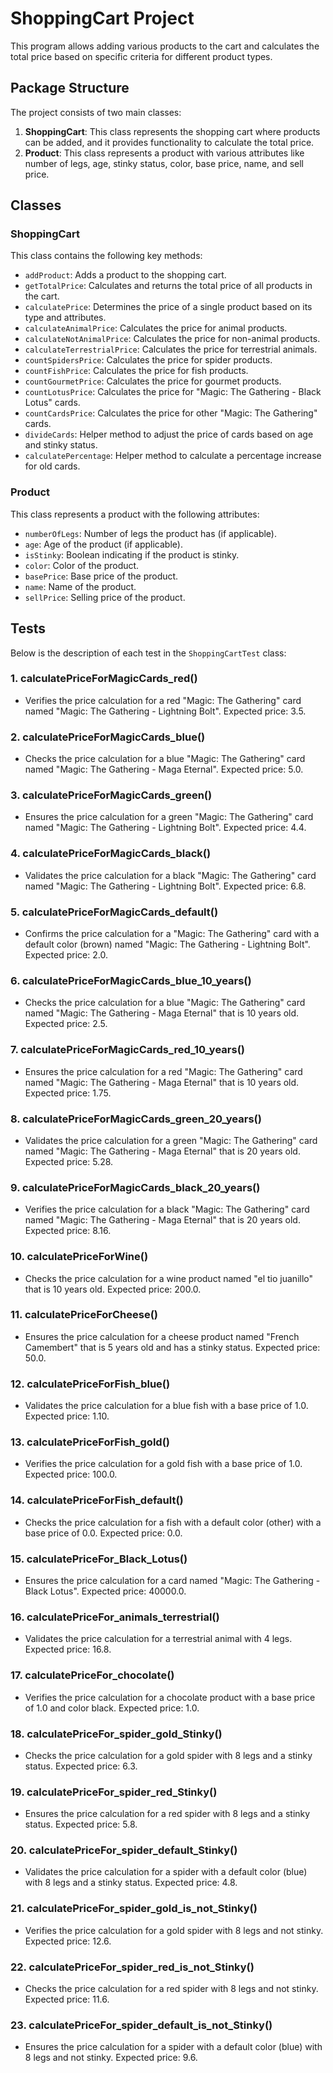 # ShoppingCart Project

This program allows adding various products to the cart and calculates the total price based on specific criteria for different product types.

## Package Structure

The project consists of two main classes:

1. **ShoppingCart**: This class represents the shopping cart where products can be added, and it provides functionality to calculate the total price.
2. **Product**: This class represents a product with various attributes like number of legs, age, stinky status, color, base price, name, and sell price.

## Classes

### ShoppingCart

This class contains the following key methods:

- `addProduct`: Adds a product to the shopping cart.
- `getTotalPrice`: Calculates and returns the total price of all products in the cart.
- `calculatePrice`: Determines the price of a single product based on its type and attributes.
- `calculateAnimalPrice`: Calculates the price for animal products.
- `calculateNotAnimalPrice`: Calculates the price for non-animal products.
- `calculateTerrestrialPrice`: Calculates the price for terrestrial animals.
- `countSpidersPrice`: Calculates the price for spider products.
- `countFishPrice`: Calculates the price for fish products.
- `countGourmetPrice`: Calculates the price for gourmet products.
- `countLotusPrice`: Calculates the price for "Magic: The Gathering - Black Lotus" cards.
- `countCardsPrice`: Calculates the price for other "Magic: The Gathering" cards.
- `divideCards`: Helper method to adjust the price of cards based on age and stinky status.
- `calculatePercentage`: Helper method to calculate a percentage increase for old cards.

### Product

This class represents a product with the following attributes:

- `numberOfLegs`: Number of legs the product has (if applicable).
- `age`: Age of the product (if applicable).
- `isStinky`: Boolean indicating if the product is stinky.
- `color`: Color of the product.
- `basePrice`: Base price of the product.
- `name`: Name of the product.
- `sellPrice`: Selling price of the product.

## Tests

Below is the description of each test in the `ShoppingCartTest` class:

### 1. **calculatePriceForMagicCards_red()**
   - Verifies the price calculation for a red "Magic: The Gathering" card named "Magic: The Gathering - Lightning Bolt". Expected price: 3.5.

### 2. **calculatePriceForMagicCards_blue()**
   - Checks the price calculation for a blue "Magic: The Gathering" card named "Magic: The Gathering - Maga Eternal". Expected price: 5.0.

### 3. **calculatePriceForMagicCards_green()**
   - Ensures the price calculation for a green "Magic: The Gathering" card named "Magic: The Gathering - Lightning Bolt". Expected price: 4.4.

### 4. **calculatePriceForMagicCards_black()**
   - Validates the price calculation for a black "Magic: The Gathering" card named "Magic: The Gathering - Lightning Bolt". Expected price: 6.8.

### 5. **calculatePriceForMagicCards_default()**
   - Confirms the price calculation for a "Magic: The Gathering" card with a default color (brown) named "Magic: The Gathering - Lightning Bolt". Expected price: 2.0.

### 6. **calculatePriceForMagicCards_blue_10_years()**
   - Checks the price calculation for a blue "Magic: The Gathering" card named "Magic: The Gathering - Maga Eternal" that is 10 years old. Expected price: 2.5.

### 7. **calculatePriceForMagicCards_red_10_years()**
   - Ensures the price calculation for a red "Magic: The Gathering" card named "Magic: The Gathering - Maga Eternal" that is 10 years old. Expected price: 1.75.

### 8. **calculatePriceForMagicCards_green_20_years()**
   - Validates the price calculation for a green "Magic: The Gathering" card named "Magic: The Gathering - Maga Eternal" that is 20 years old. Expected price: 5.28.

### 9. **calculatePriceForMagicCards_black_20_years()**
   - Verifies the price calculation for a black "Magic: The Gathering" card named "Magic: The Gathering - Maga Eternal" that is 20 years old. Expected price: 8.16.

### 10. **calculatePriceForWine()**
   - Checks the price calculation for a wine product named "el tio juanillo" that is 10 years old. Expected price: 200.0.

### 11. **calculatePriceForCheese()**
   - Ensures the price calculation for a cheese product named "French Camembert" that is 5 years old and has a stinky status. Expected price: 50.0.

### 12. **calculatePriceForFish_blue()**
   - Validates the price calculation for a blue fish with a base price of 1.0. Expected price: 1.10.

### 13. **calculatePriceForFish_gold()**
   - Verifies the price calculation for a gold fish with a base price of 1.0. Expected price: 100.0.

### 14. **calculatePriceForFish_default()**
   - Checks the price calculation for a fish with a default color (other) with a base price of 0.0. Expected price: 0.0.

### 15. **calculatePriceFor_Black_Lotus()**
   - Ensures the price calculation for a card named "Magic: The Gathering - Black Lotus". Expected price: 40000.0.

### 16. **calculatePriceFor_animals_terrestrial()**
   - Validates the price calculation for a terrestrial animal with 4 legs. Expected price: 16.8.

### 17. **calculatePriceFor_chocolate()**
   - Verifies the price calculation for a chocolate product with a base price of 1.0 and color black. Expected price: 1.0.

### 18. **calculatePriceFor_spider_gold_Stinky()**
   - Checks the price calculation for a gold spider with 8 legs and a stinky status. Expected price: 6.3.

### 19. **calculatePriceFor_spider_red_Stinky()**
   - Ensures the price calculation for a red spider with 8 legs and a stinky status. Expected price: 5.8.

### 20. **calculatePriceFor_spider_default_Stinky()**
   - Validates the price calculation for a spider with a default color (blue) with 8 legs and a stinky status. Expected price: 4.8.

### 21. **calculatePriceFor_spider_gold_is_not_Stinky()**
   - Verifies the price calculation for a gold spider with 8 legs and not stinky. Expected price: 12.6.

### 22. **calculatePriceFor_spider_red_is_not_Stinky()**
   - Checks the price calculation for a red spider with 8 legs and not stinky. Expected price: 11.6.

### 23. **calculatePriceFor_spider_default_is_not_Stinky()**
   - Ensures the price calculation for a spider with a default color (blue) with 8 legs and not stinky. Expected price: 9.6.
